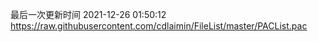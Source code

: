 最后一次更新时间 2021-12-26 01:50:12
https://raw.githubusercontent.com/cdlaimin/FileList/master/PACList.pac

